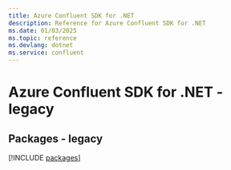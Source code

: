 ```yaml
---
title: Azure Confluent SDK for .NET
description: Reference for Azure Confluent SDK for .NET
ms.date: 01/03/2025
ms.topic: reference
ms.devlang: dotnet
ms.service: confluent
---
```

# Azure Confluent SDK for .NET - legacy
## Packages - legacy
[!INCLUDE [packages](confluent-index.md)]